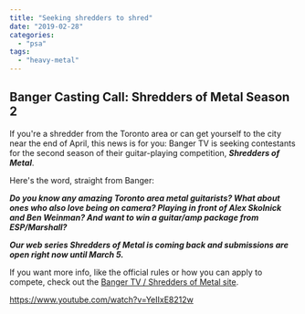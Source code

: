 ```yaml
---
title: "Seeking shredders to shred"
date: "2019-02-28"
categories: 
  - "psa"
tags: 
  - "heavy-metal"
---
```


## Banger Casting Call: Shredders of Metal Season 2

If you're a shredder from the Toronto area or can get yourself to the city near the end of April, this news is for you: Banger TV is seeking contestants for the second season of their guitar-playing competition, **_Shredders of Metal_**.

Here's the word, straight from Banger:

_**Do you know any amazing Toronto area metal guitarists? What about ones who also love being on camera? Playing in front of Alex Skolnick and Ben Weinman? And want to win a guitar/amp package from ESP/Marshall?**_

_**Our web series Shredders of Metal is coming back and submissions are open right now until March 5.**_

If you want more info, like the official rules or how you can apply to compete, check out the [Banger TV / Shredders of Metal site](http://bangertv.com/shredders-of-metal/).

https://www.youtube.com/watch?v=YeIIxE8212w
